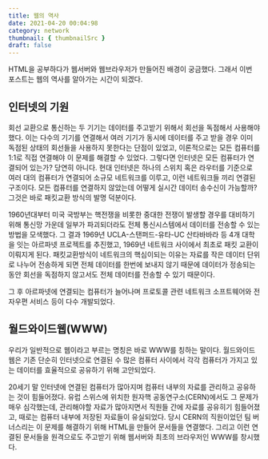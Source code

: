 ```yaml
---
title: 웹의 역사
date: 2021-04-20 00:04:98
category: network
thumbnail: { thumbnailSrc }
draft: false
---
```


HTML을 공부하다가 웹서버와 웹브라우저가 만들어진 배경이 궁금했다. 그래서 이번 포스트는 웹의 역사를 알아가는 시간이 되겠다.

## 인터넷의 기원

회선 교환으로 통신하는 두 기기는 데이터를 주고받기 위해서 회선을 독점해서 사용해야 했다. 이는 다수의 기기를 연결해서 여러 기기가 동시에 데이터를 주고 받을 경우 이미 독점된 상태의 회선들을 사용하지 못한다는 단점이 있었고, 이론적으로는 모든 컴퓨터를 1:1로 직접 연결해야 이 문제를 해결할 수 있었다. 그렇다면 인터넷은 모든 컴퓨터가 연결되어 있는가? 당연히 아니다. 현대 인터넷은 하나의 스위치 혹은 라우터를 기준으로 여러 대의 컴퓨터가 연결되어 소규모 네트워크를 이루고, 이런 네트워크들 끼리 연결된 구조이다. 모든 컴퓨터를 연결하지 않았는데 어떻게 실시간 데이터 송수신이 가능할까? 그것은 바로 패킷교환 방식의 발명 덕분이다.

1960년대부터 미국 국방부는 핵전쟁을 비롯한 중대한 전쟁이 발생할 경우를 대비하기 위해 통신망 가운데 일부가 파괴되더라도 전체 통신시스템에서 데이터를 전송할 수 있는 방법을 모색했다. 그 결과 1969년 UCLA-스탠퍼드-유타-UC 산타바바라 등 4개 대학을 잇는 아르파넷 프로젝트를 추진했고, 1969년 네트워크 사이에서 최초로 패킷 교환이 이뤄지게 된다. 패킷교환방식이 네트워크의 핵심이되는 이유는 자료를 작은 데이터 단위로 나누어 전송하게 되면 전체 데이터를 한번에 보내지 않기 때문에 데이터가 정송되는 동안 회선을 독점하지 않고서도 전체 데이터를 전송할 수 있기 때문이다.

그 후 아르파넷에 연결되는 컴퓨터가 늘어나며 프로토콜 관련 네트워크 소프트웨어와 전자우편 서비스 등이 다수 개발되었다.

## 월드와이드웹(WWW)

우리가 일반적으로 웹이라고 부르는 명칭은 바로 WWW를 칭하는 말이다. 월드와이드웹은 기존 단순히 인터넷으로 연결된 수 많은 컴퓨터 사이에서 각각 컴퓨터가 가지고 있는 데이터를 효율적으로 공유하기 위해 고안되었다.

20세기 말 인터넷에 연결된 컴퓨터가 많아지며 컴퓨터 내부의 자료를 관리하고 공유하는 것이 힘들어졌다. 유럽 스위스에 위치한 원자핵 공동연구소(CERN)에서도 그 문제가 매우 심각했는데, 관리해야할 자료가 많아지면서 직원들 간에 자료를 공유히기 힘들어졌고, 때로는 컴퓨터 내부에 저장된 자료들이 유실되었다. 당시 CERN의 직원이었던 팀 버너스리는 이 문제를 해결하기 위해 HTML을 만들어 문서들을 연결했다.
그리고 이런 연결된 문서들을 원격으로도 주고받기 위해 웹서버와 최초의 브라우저인 WWW를 창시했다.
